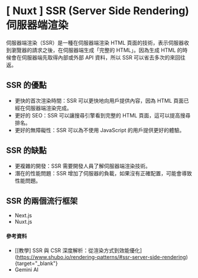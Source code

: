 # \[ Nuxt ] SSR (Server Side Rendering) 伺服器端渲染
伺服器端渲染（SSR）是一種在伺服器端渲染 HTML 頁面的技術，表示伺服器收到瀏覽器的請求之後，在伺服器端生成「完整的 HTML」。因為生成 HTML 的時候會在伺服器端先取得內部或外部 API 資料，所以 SSR 可以省去多次的來回往返。

## SSR 的優點
* 更快的首次渲染時間：SSR 可以更快地向用戶提供內容，因為 HTML 頁面已經在伺服器端渲染完成。
* 更好的 SEO：SSR 可以讓搜尋引擎看到完整的 HTML 頁面，這可以提高搜尋排名。
* 更好的無障礙性：SSR 可以為不使用 JavaScript 的用戶提供更好的體驗。


## SSR 的缺點
* 更複雜的開發：SSR 需要開發人員了解伺服器端渲染技術。
* 潛在的性能問題：SSR 增加了伺服器的負載，如果沒有正確配置，可能會導致性能問題。


## SSR 的兩個流行框架
* Next.js
* Nuxt.js


#### 參考資料
* \[\[教學\] SSR 與 CSR 深度解析：從渲染方式到效能優化\](https://www.shubo.io/rendering-patterns/#ssr-server-side-rendering){target="_blank"}
* Gemini AI